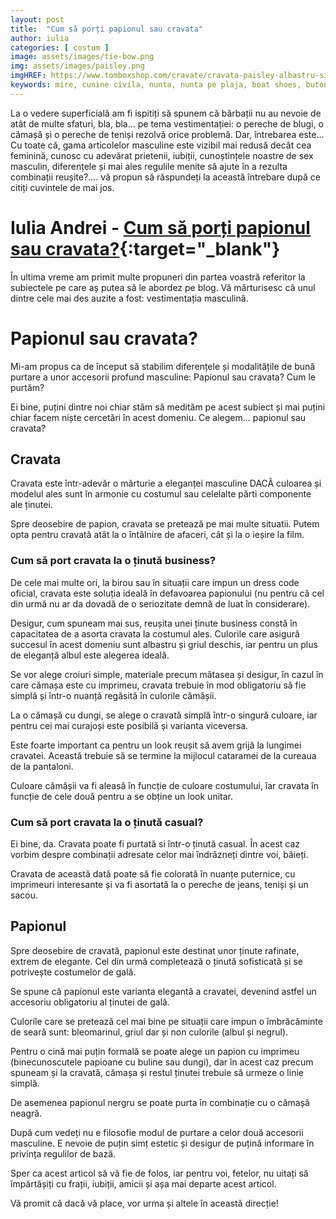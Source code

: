 ```yaml
---
layout: post
title:  "Cum să porți papionul sau cravata"
author: iulia
categories: [ costum ]
image: assets/images/tie-bow.png
img: assets/images/paisley.png
imgHREF: https://www.tomboxshop.com/cravate/cravata-paisley-albastru-si-rosu.html?ref=blog
keywords: mire, cunine civila, nunta, nunta pe plaja, boat shoes, butonii, batista, cravata, pantofii, dress code, black tie, costum mire, nuntă
---
```


La o vedere superficială am fi ispitiți să spunem că bărbații nu au nevoie de atât de multe sfaturi, bla, bla… pe tema vestimentației: o pereche de blugi, o cămașă și o pereche de teniși rezolvă orice problemă. Dar, întrebarea este… Cu toate că, gama articolelor masculine este vizibil mai redusă decât cea feminină, cunosc cu adevărat prietenii, iubiții, cunoștințele noastre de sex masculin, diferențele și mai ales regulile menite să ajute în a rezulta combinații reușite?…. vă propun să răspundeți la această întrebare după ce citiți cuvintele de mai jos.


# Iulia Andrei - [Cum să porți papionul sau cravata?](https://www.iulia-andrei.ro/cum-sa-port-papionul-sau-cravata-fashion-101/){:target="_blank"}

În ultima vreme am primit multe propuneri din partea voastră referitor la subiectele pe care aș putea să le abordez pe blog. Vă mărturisesc că unul dintre cele mai des auzite a fost: vestimentația masculină.

# Papionul sau cravata?

Mi-am propus ca de început să stabilim diferențele și modalitățile de bună purtare a unor accesorii profund masculine: Papionul sau cravata? Cum le purtăm?

Ei bine, puțini dintre noi chiar stăm să medităm pe acest subiect și mai puțini chiar facem niște cercetări în acest domeniu. Ce alegem… papionul sau cravata?

## Cravata

Cravata este într-adevăr o mărturie a eleganței masculine DACĂ culoarea și modelul ales sunt în armonie cu costumul sau celelalte părti componente ale ținutei.

Spre deosebire de papion, cravata se pretează pe mai multe situatii. Putem opta pentru cravată atât la o întâlnire de afaceri, cât și la o ieșire la film.

### Cum să port cravata la o ținută business?

De cele mai multe ori, la birou sau în situații care  impun un dress code oficial, cravata este soluția ideală în defavoarea papionului (nu pentru că cel din urmă nu ar da dovadă de o seriozitate demnă de luat în considerare).

Desigur, cum spuneam mai sus, reușita unei ținute business constă în capacitatea de a asorta cravata la costumul ales. Culorile care asigură succesul în acest domeniu sunt albastru și griul deschis, iar pentru un plus de eleganță albul este alegerea ideală.

Se vor alege croiuri simple, materiale precum mătasea și desigur, în cazul în care cămașa este cu imprimeu, cravata trebuie în mod obligatoriu să fie simplă și într-o nuanță regăsită în culorile cămășii.

La o cămașă cu dungi, se alege o cravată simplă într-o singură culoare, iar pentru cei mai curajoși este posibilă și varianta viceversa.

Este foarte important ca pentru un look reușit să avem grijă la lungimei cravatei. Această trebuie să se termine la mijlocul cataramei de la cureaua de la pantaloni.

Culoare cămășii va fi aleasă în funcție de culoare costumului, îar cravata în funcție de cele două pentru a se obține un look unitar.

### Cum să port cravata la o ținută casual?

Ei bine, da. Cravata poate fi purtată si într-o ținută casual.  În acest caz vorbim despre combinații adresate celor mai îndrăzneți dintre voi, băieți.

Cravata de această dată poate să fie colorată în nuanțe puternice, cu imprimeuri interesante și va fi asortată la o pereche de jeans, teniși și un sacou.

## Papionul

Spre deosebire de cravată, papionul este destinat unor ținute rafinate, extrem de elegante. Cel din urmă completează o ținută sofisticată și se potrivește costumelor de gală.

Se spune că papionul este varianta elegantă a cravatei, devenind astfel un accesoriu obligatoriu al ținutei de gală.

Culorile care se pretează cel mai bine pe situații care impun o îmbrăcăminte de seară sunt: bleomarinul, griul dar și non culorile (albul și negrul).

Pentru o cină mai puțin formală se poate alege un papion cu imprimeu (binecunoscutele papioane cu buline sau dungi), dar în acest caz precum spuneam și la cravată, cămașa și restul ținutei trebuie să urmeze o linie simplă.

De asemenea papionul nergru se poate purta în combinație cu o cămașă neagră.

După cum vedeți nu e filosofie modul de purtare a celor două accesorii  masculine. E nevoie de puțin simț estetic și desigur de puțină informare în privința regulilor de bază.

Sper ca acest articol să vă fie de folos, iar pentru voi, fetelor, nu uitați să împărtășiți cu frații, iubiții, amicii și așa mai departe acest articol.

Vă promit că dacă vă place, vor urma și altele în această direcție!

